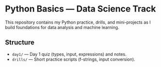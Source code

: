 # Python Basics — Data Science Track

This repository contains my Python practice, drills, and mini-projects as I build foundations for data analysis and machine learning.

## Structure
- `day1/` — Day 1 quiz (types, input, expressions) and notes.
- `drills/` — Short practice scripts (f-strings, input conversion).
